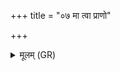 +++
title = "०७ मा त्वा प्राणो"

+++
<details><summary>मूलम् (GR)</summary>

+++(PSK 20.10.7)+++मा त्वा प्राणो हासीद् यस् त्वे प्रविष्टो  
मा त्वापानो ऽवहाय परा गात् ।  
संरभ्य जीव शरदः सुवर्चा  
अग्निष् टे गोपा अधिपा वसिष्ठः ॥
</details>